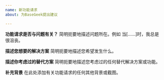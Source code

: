 ```yaml
---
name: 新功能请求
about: 为BaseGeek提出建议

---
```


**功能请求是否与问题有关？**
简明扼要地描述问题所在。例如 当[......]时，我总是很沮丧。

**描述您想要的解决方案**
简明扼要地描述您希望发生什么。

**描述你考虑过的替代方案**
简明扼要地描述您考虑过的任何替代解决方案或功能。

**补充背景**
在此处添加有关功能请求的任何其他背景或截图。